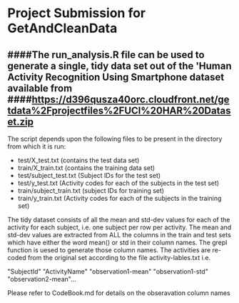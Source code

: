 Project Submission for GetAndCleanData
======================================
####The run_analysis.R file can be used to generate a single, tidy data set out of the 'Human Activity Recognition Using Smartphone dataset available from 
####https://d396qusza40orc.cloudfront.net/getdata%2Fprojectfiles%2FUCI%20HAR%20Dataset.zip 
---
The script depends upon the following files to be present in the directory from which it is run:

* test/X_test.txt (contains the test data set)
* train/X_train.txt (contains the training data set)
* test/subject_test.txt (Subject IDs for the test set)
* test/y_test.txt (Activity codes for each of the subjects in the test set)
* train/subject_train.txt (subject IDs for training set)
* train/y_train.txt (Activity codes for each of the subjects in the training set)

The tidy dataset consists of all the mean and std-dev values for each of the activity for each subject, i.e. one subject per row per activity. The mean and std-dev values are extracted from ALL the columns in the train and test sets which have either the word mean() or std in their column names. The grepl function is uesed to generate those column names.
The activities are re-coded from the original set according to the file activity-lables.txt
i.e.

"SubjectId" "ActivityName" "observation1-mean" "observation1-std" "observation2-mean"...

Please refer to CodeBook.md for details on the obseravation column names

